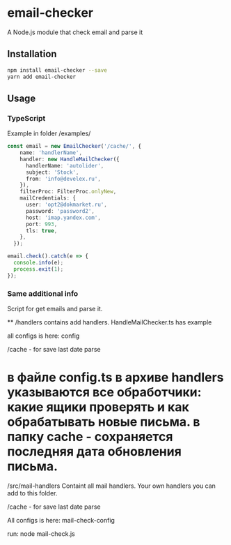 # email-checker
A Node.js module that check email and parse it

## Installation 
```sh
npm install email-checker --save
yarn add email-checker
```
## Usage
### TypeScript
Example in folder /examples/
```typescript
const email = new EmailChecker('/cache/', {
    name: 'handlerName',
    handler: new HandleMailChecker({
      handlerName: 'autolider',
      subject: 'Stock',
      from: 'info@develex.ru',
    }),
    filterProc: FilterProc.onlyNew,
    mailCredentials: {
      user: 'opt2@dokmarket.ru',
      password: 'password2',
      host: 'imap.yandex.com',
      port: 993,
      tls: true,
    },
  });

email.check().catch(e => {
  console.info(e);
  process.exit(1);
});
```

### Same additional info
Script for get emails and parse it.

 ** /handlers
contains add handlers.
HandleMailChecker.ts has example
 
all configs is here: config

/cache - for save last date parse 

в файле config.ts в архиве handlers указываются все обработчики: какие ящики проверять и как обрабатывать новые письма.
в папку cache - сохраняется последняя дата обновления письма.
=======
/src/mail-handlers
Containt all mail handlers. Your own handlers you can add to this folder.

/cache - for save last date parse  

All configs is here: mail-check-config

run: node mail-check.js

